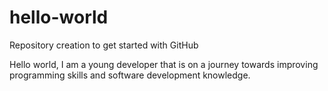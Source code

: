 # hello-world
Repository creation to get started with GitHub

Hello world, I am a young developer that is on a journey towards improving programming skills and software development knowledge.
